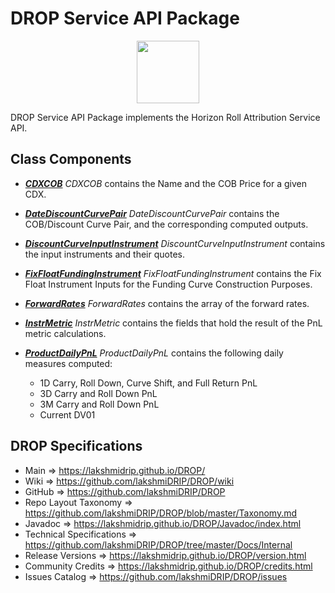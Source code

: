 # DROP Service API Package

<p align="center"><img src="https://github.com/lakshmiDRIP/DROP/blob/master/DRIP_Logo.gif?raw=true" width="100"></p>

DROP Service API Package implements the Horizon Roll Attribution Service API.


## Class Components

 * [***CDXCOB***](https://github.com/lakshmiDRIP/DROP/tree/master/src/main/java/org/drip/service/api/CDXCOB.java)
 <i>CDXCOB</i> contains the Name and the COB Price for a given CDX.

 * [***DateDiscountCurvePair***](https://github.com/lakshmiDRIP/DROP/tree/master/src/main/java/org/drip/service/api/DateDiscountCurvePair.java)
 <i>DateDiscountCurvePair</i> contains the COB/Discount Curve Pair, and the corresponding computed outputs.

 * [***DiscountCurveInputInstrument***](https://github.com/lakshmiDRIP/DROP/tree/master/src/main/java/org/drip/service/api/DiscountCurveInputInstrument.java)
 <i>DiscountCurveInputInstrument</i> contains the input instruments and their quotes.

 * [***FixFloatFundingInstrument***](https://github.com/lakshmiDRIP/DROP/tree/master/src/main/java/org/drip/service/api/FixFloatFundingInstrument.java)
 <i>FixFloatFundingInstrument</i> contains the Fix Float Instrument Inputs for the Funding Curve Construction
 Purposes.

 * [***ForwardRates***](https://github.com/lakshmiDRIP/DROP/tree/master/src/main/java/org/drip/service/api/ForwardRates.java)
 <i>ForwardRates</i> contains the array of the forward rates.

 * [***InstrMetric***](https://github.com/lakshmiDRIP/DROP/tree/master/src/main/java/org/drip/service/api/InstrMetric.java)
 <i>InstrMetric</i> contains the fields that hold the result of the PnL metric calculations.

 * [***ProductDailyPnL***](https://github.com/lakshmiDRIP/DROP/tree/master/src/main/java/org/drip/service/api/ProductDailyPnL.java)
 <i>ProductDailyPnL</i> contains the following daily measures computed:
 	* 1D Carry, Roll Down, Curve Shift, and Full Return PnL
 	* 3D Carry and Roll Down PnL
 	* 3M Carry and Roll Down PnL
 	* Current DV01


## DROP Specifications

 * Main                     => https://lakshmidrip.github.io/DROP/
 * Wiki                     => https://github.com/lakshmiDRIP/DROP/wiki
 * GitHub                   => https://github.com/lakshmiDRIP/DROP
 * Repo Layout Taxonomy     => https://github.com/lakshmiDRIP/DROP/blob/master/Taxonomy.md
 * Javadoc                  => https://lakshmidrip.github.io/DROP/Javadoc/index.html
 * Technical Specifications => https://github.com/lakshmiDRIP/DROP/tree/master/Docs/Internal
 * Release Versions         => https://lakshmidrip.github.io/DROP/version.html
 * Community Credits        => https://lakshmidrip.github.io/DROP/credits.html
 * Issues Catalog           => https://github.com/lakshmiDRIP/DROP/issues
